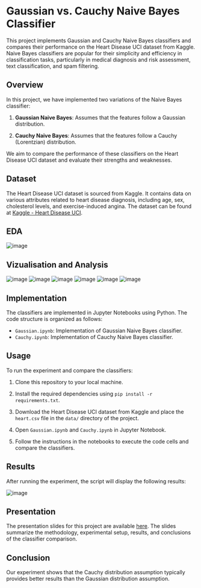# Gaussian vs. Cauchy Naive Bayes Classifier

This project implements Gaussian and Cauchy Naive Bayes classifiers and compares their performance on the Heart Disease UCI dataset from Kaggle. Naive Bayes classifiers are popular for their simplicity and efficiency in classification tasks, particularly in medical diagnosis and risk assessment, text classification, and spam filtering.

## Overview

In this project, we have implemented two variations of the Naive Bayes classifier:

1. **Gaussian Naive Bayes**: Assumes that the features follow a Gaussian distribution.

2. **Cauchy Naive Bayes**: Assumes that the features follow a Cauchy (Lorentzian) distribution.

We aim to compare the performance of these classifiers on the Heart Disease UCI dataset and evaluate their strengths and weaknesses.

## Dataset

The Heart Disease UCI dataset is sourced from Kaggle. It contains data on various attributes related to heart disease diagnosis, including age, sex, cholesterol levels, and exercise-induced angina. The dataset can be found at [Kaggle - Heart Disease UCI](https://www.kaggle.com/datasets/rashikrahmanpritom/heart-attack-analysis-prediction-dataset).

## EDA

![image](https://github.com/SB2520/Complete-Naive-Bayes/assets/109037815/d88d1c9d-8e04-49b7-bbc4-d602b04242d2)

## Vizualisation and Analysis

![image](https://github.com/SB2520/Complete-Naive-Bayes/assets/109037815/b368142e-7ca6-47ec-9ad7-8db47c48a8d3)
![image](https://github.com/SB2520/Complete-Naive-Bayes/assets/109037815/d77e03b1-194b-4068-898a-d57788709960)
![image](https://github.com/SB2520/Complete-Naive-Bayes/assets/109037815/3524119c-9f39-423c-847b-9bd049d5e87e)
![image](https://github.com/SB2520/Complete-Naive-Bayes/assets/109037815/38c934b5-451d-47f2-872a-ac38bdf7d1c8)
![image](https://github.com/SB2520/Complete-Naive-Bayes/assets/109037815/be9b7d95-5a51-4d27-9172-5f43f9cbf0ac)
![image](https://github.com/SB2520/Complete-Naive-Bayes/assets/109037815/26d22323-7bf8-4495-8799-cce0b755dae7)

## Implementation

The classifiers are implemented in Jupyter Notebooks using Python. The code structure is organized as follows:

- `Gaussian.ipynb`: Implementation of Gaussian Naive Bayes classifier.
- `Cauchy.ipynb`: Implementation of Cauchy Naive Bayes classifier.

## Usage

To run the experiment and compare the classifiers:

1. Clone this repository to your local machine.

2. Install the required dependencies using `pip install -r requirements.txt`.

3. Download the Heart Disease UCI dataset from Kaggle and place the `heart.csv` file in the `data/` directory of the project.

4. Open `Gaussian.ipynb` and `Cauchy.ipynb` in Jupyter Notebook.

5. Follow the instructions in the notebooks to execute the code cells and compare the classifiers.

## Results

After running the experiment, the script will display the following results:

![image](https://github.com/SB2520/Complete-Naive-Bayes/assets/109037815/430e5788-6013-457b-b561-21ae92b0e270)

## Presentation

The presentation slides for this project are available [here](https://drive.google.com/file/d/1lFvDOs9Qkk6seRv9_cByMzGHuymi7vGh/view). The slides summarize the methodology, experimental setup, results, and conclusions of the classifier comparison.

## Conclusion

Our experiment shows that the Cauchy distribution assumption typically provides better results than the Gaussian distribution assumption.




